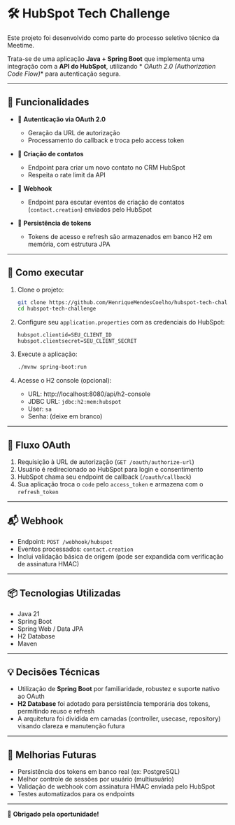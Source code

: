 # 🛠️ HubSpot Tech Challenge

Este projeto foi desenvolvido como parte do processo seletivo técnico da Meetime.

Trata-se de uma aplicação **Java + Spring Boot** que implementa uma integração com a **API do HubSpot**, utilizando *
*OAuth 2.0 (Authorization Code Flow)** para autenticação segura.

---

## 📌 Funcionalidades

- 🔐 **Autenticação via OAuth 2.0**
    - Geração da URL de autorização
    - Processamento do callback e troca pelo access token

- 👤 **Criação de contatos**
    - Endpoint para criar um novo contato no CRM HubSpot
    - Respeita o rate limit da API

- 🔔 **Webhook**
    - Endpoint para escutar eventos de criação de contatos (`contact.creation`) enviados pelo HubSpot

- 📂 **Persistência de tokens**
    - Tokens de acesso e refresh são armazenados em banco H2 em memória, com estrutura JPA

---

## 🚀 Como executar

1. Clone o projeto:
   ```bash
   git clone https://github.com/HenriqueMendesCoelho/hubspot-tech-challenge.git
   cd hubspot-tech-challenge
   ```

2. Configure seu `application.properties` com as credenciais do HubSpot:
   ```properties
   hubspot.clientid=SEU_CLIENT_ID
   hubspot.clientsecret=SEU_CLIENT_SECRET
   ```

3. Execute a aplicação:
   ```bash
   ./mvnw spring-boot:run
   ```

4. Acesse o H2 console (opcional):
    - URL: http://localhost:8080/api/h2-console
    - JDBC URL: `jdbc:h2:mem:hubspot`
    - User: `sa`
    - Senha: (deixe em branco)

---

## 🔀 Fluxo OAuth

1. Requisição à URL de autorização (`GET /oauth/authorize-url`)
2. Usuário é redirecionado ao HubSpot para login e consentimento
3. HubSpot chama seu endpoint de callback (`/oauth/callback`)
4. Sua aplicação troca o `code` pelo `access_token` e armazena com o `refresh_token`

---

## 📬 Webhook

- Endpoint: `POST /webhook/hubspot`
- Eventos processados: `contact.creation`
- Inclui validação básica de origem (pode ser expandida com verificação de assinatura HMAC)

---

## 📦 Tecnologias Utilizadas

- Java 21
- Spring Boot
- Spring Web / Data JPA
- H2 Database
- Maven

---

## 💡 Decisões Técnicas

- Utilização de **Spring Boot** por familiaridade, robustez e suporte nativo ao OAuth
- **H2 Database** foi adotado para persistência temporária dos tokens, permitindo reuso e refresh
- A arquitetura foi dividida em camadas (controller, usecase, repository) visando clareza e manutenção futura

---

## 🔧 Melhorias Futuras

- Persistência dos tokens em banco real (ex: PostgreSQL)
- Melhor controle de sessões por usuário (multiusuário)
- Validação de webhook com assinatura HMAC enviada pelo HubSpot
- Testes automatizados para os endpoints

---

🚀 **Obrigado pela oportunidade!**

